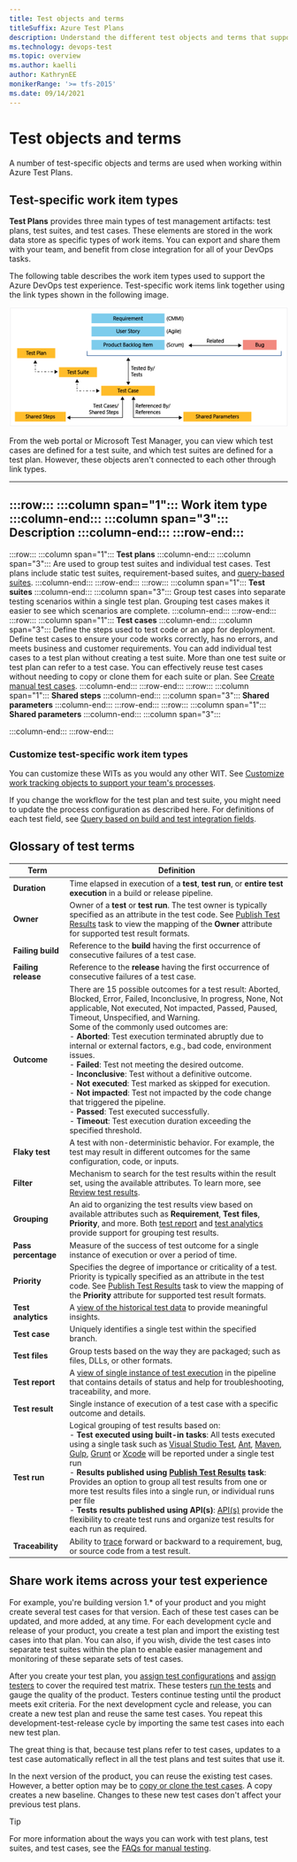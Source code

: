 ```yaml
---
title: Test objects and terms
titleSuffix: Azure Test Plans
description: Understand the different test objects and terms that support manual or automated testing.
ms.technology: devops-test
ms.topic: overview
ms.author: kaelli
author: KathrynEE
monikerRange: '>= tfs-2015'
ms.date: 09/14/2021
---
```



# Test objects and terms

A number of test-specific objects and terms are used when working within Azure Test Plans. 


<a name="testplans"></a>

## Test-specific work item types 

**Test Plans** provides three main types of test management artifacts: test plans, test suites, and test cases.
These elements are stored in the work data store as specific types of work items. You can export and share them with your team, and benefit from close integration for all of your DevOps tasks.

The following table describes the work item types used to support the Azure DevOps test experience. Test-specific work items link together using the link types shown in the following image.  

![Test management work item types](../boards/work-items/guidance/media/ALM_PT_WITS_TestExperience.png)

From the web portal or Microsoft Test Manager, you can view which test cases are defined for a test suite, 
and which test suites are defined for a test plan. 
However, these objects aren't connected to each other through link types. 


---
:::row:::
   :::column span="1":::
     **Work item type**
   :::column-end:::
   :::column span="3":::
      **Description**
   :::column-end:::
:::row-end:::
---
:::row:::
   :::column span="1":::
     **Test plans**
   :::column-end:::
   :::column span="3":::
      Are used to group test suites and individual test cases. Test plans include static test suites, requirement-based suites, and [query-based suites](reference-qa.md#query-based-suites).
   :::column-end:::
:::row-end:::
:::row:::
   :::column span="1":::
     **Test suites**
   :::column-end:::
   :::column span="3":::
      Group test cases into separate testing scenarios within a single test plan. Grouping test cases makes it easier to see which scenarios are complete.
   :::column-end:::
:::row-end:::
:::row:::
   :::column span="1":::
     **Test cases**
   :::column-end:::
   :::column span="3":::
      Define the steps used to test code or an app for deployment. Define test cases to ensure your code works correctly, has no errors, and meets business and customer requirements. You can add individual test cases to a test plan without creating a test suite. More than one test suite or test plan can refer to a test case. You can effectively reuse test cases without needing to copy or clone them for each suite or plan. See [Create manual test cases](create-test-cases.md).
   :::column-end:::
:::row-end:::
:::row:::
   :::column span="1":::
     **Shared steps**
   :::column-end:::
   :::column span="3":::
      **Shared parameters**
   :::column-end:::
:::row-end:::
:::row:::
   :::column span="1":::
     **Shared parameters**
   :::column-end:::
   :::column span="3":::
      
   :::column-end:::
:::row-end:::

### Customize test-specific work item types
You can customize these WITs as you would any other WIT. 
See [Customize work tracking objects to support your team's processes](../reference/customize-work.md). 

If you change the workflow for the test plan and test suite, you might need to update the process configuration as described here. For definitions of each test field, see [Query based on build and test integration fields](../boards/queries/build-test-integration.md).

## Glossary of test terms 

| Term | Definition |
| ---- | ---------- |
| **Duration** | Time elapsed in execution of a **test**, **test run**, or **entire test execution** in a build or release pipeline. |
| **Owner** | Owner of a **test** or **test run**. The test owner is typically specified as an attribute in the test code. See [Publish Test Results](../pipelines/tasks/test/publish-test-results.md) task to view the mapping of the **Owner** attribute for supported test result formats. |
| **Failing build** | Reference to the **build** having the first occurrence of consecutive failures of a test case. |
| **Failing release** | Reference to the **release** having the first occurrence of consecutive failures of a test case. |
| **Outcome** | There are 15 possible outcomes for a test result: Aborted, Blocked, Error, Failed, Inconclusive, In progress, None, Not applicable, Not executed, Not impacted, Passed, Paused, Timeout, Unspecified, and Warning.<br />Some of the commonly used outcomes are:<br />- **Aborted**: Test execution terminated abruptly due to internal or external factors, e.g., bad code, environment issues.<br />- **Failed**: Test not meeting the desired outcome.<br />- **Inconclusive**: Test without a definitive outcome.<br />- **Not executed**: Test marked as skipped for execution.<br />- **Not impacted**: Test not impacted by the code change that triggered the pipeline.<br />- **Passed**: Test executed successfully.<br /> - **Timeout**: Test execution duration exceeding the specified threshold. |
| **Flaky test** | A test with non-deterministic behavior. For example, the test may result in different outcomes for the same configuration, code, or inputs. |
| **Filter** | Mechanism to search for the test results within the result set, using the available attributes. To learn more, see [Review test results](../pipelines/test/review-continuous-test-results-after-build.md). |
| **Grouping** | An aid to organizing the test results view based on available attributes such as **Requirement**, **Test files**, **Priority**, and more. Both [test report](../pipelines/test/review-continuous-test-results-after-build.md) and [test analytics](test-analytics.md) provide support for grouping test results. |
| **Pass percentage** | Measure of the success of test outcome for a single instance of execution or over a period of time. |
| **Priority** | Specifies the degree of importance or criticality of a test. Priority is typically specified as an attribute in the test code. See [Publish Test Results](../tasks/test/publish-test-results.md) task to view the mapping of the **Priority** attribute for supported test result formats.|
| **Test analytics** | A [view of the historical test data](../pipelines/test/test-analytics.md) to provide meaningful insights. |
| **Test case** | Uniquely identifies a single test within the specified branch. |
| **Test files** | Group tests based on the way they are packaged; such as files, DLLs, or other formats. |
| **Test report** | A [view of single instance of test execution](../pipelines/test/review-continuous-test-results-after-build.md) in the pipeline that contains details of status and help for troubleshooting, traceability, and more. |
| **Test result** | Single instance of execution of a test case with a specific outcome and details. |
| **Test run** | Logical grouping of test results based on:<br />- **Test executed using built-in tasks**: All tests executed using a single task such as [Visual Studio Test](../pipelines/tasks/test/vstest.md), [Ant](../pipelines/tasks/build/ant.md), [Maven](../pipelines/tasks/build/maven.md), [Gulp](../pipelines/tasks/build/gulp.md), [Grunt](../pipelines/tasks/build/grunt.md) or [Xcode](../pipelines/tasks/build/xcode.md) will be reported under a single test run<br />- **Results published using [Publish Test Results](../pipelines/tasks/test/publish-test-results.md) task**: Provides an option to group all test results from one or more test results files into a single run, or individual runs per file<br />- **Tests results published using API(s)**: [API(s)](/rest/api/vsts/test/runs) provide the flexibility to create test runs and organize test results for each run as required. |
| **Traceability** | Ability to [trace](../pipelines/test/requirements-traceability.md) forward or backward to a requirement, bug, or source code from a test result. |


## Share work items across your test experience 

For example, you're building version 1.* of your product and you might create several test cases for that version.
Each of these test cases can be updated, and more added, at any time.
For each development cycle and release of your product, you create a test plan and import the existing test cases into that plan.
You can also, if you wish, divide the test cases into separate test suites within the plan to enable easier management and monitoring of these separate sets of test cases.

After you create your test plan, you [assign test configurations](test-different-configurations.md) and [assign testers](create-test-cases.md#assign-testers) to cover the required test matrix.
These testers [run the tests](run-manual-tests.md) and gauge the quality of the product.
Testers continue testing until the product meets exit criteria.
For the next development cycle and release, you can create a new test plan and reuse the same test cases.
You repeat this development-test-release cycle by importing the same test cases into each new test plan.

The great thing is that, because test plans refer to test cases, updates to a test case automatically reflect in all the test plans and test suites that use it.

In the next version of the product, you can reuse the existing test cases.
However, a better option may be to [copy or clone the test cases](reference-qa.md#creating-manual-test-cases). A copy creates a new baseline. Changes to these new test cases don't affect your previous test plans.

> [!TIP]
> For more information about the ways you can work with test plans, test suites, and test cases, see the [FAQs for manual testing](reference-qa.md#testplans).

